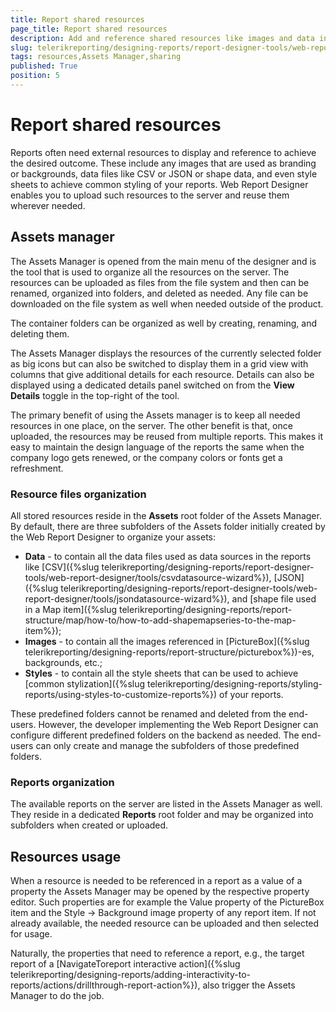 ```yaml
---
title: Report shared resources
page_title: Report shared resources 
description: Add and reference shared resources like images and data in the Web Report Designer
slug: telerikreporting/designing-reports/report-designer-tools/web-report-designer/tools/shared-resources
tags: resources,Assets Manager,sharing
published: True
position: 5
---
```


# Report shared resources

Reports often need external resources to display and reference to achieve the desired outcome. 
These include any images that are used as branding or backgrounds, data files like CSV or JSON or shape data,
and even style sheets to achieve common styling of your reports. 
Web Report Designer enables you to upload such resources to the server and reuse them wherever needed. 

## Assets manager

The Assets Manager is opened from the main menu of the designer and is the tool that is used to organize all the resources on the server.
The resources can be uploaded as files from the file system and then can be renamed, organized into folders, and deleted as needed.
Any file can be downloaded on the file system as well when needed outside of the product.

The container folders can be organized as well by creating, renaming, and deleting them.

The Assets Manager displays the resources of the currently selected folder as big icons but can also be switched to display them in a grid view
with columns that give additional details for each resource. Details can also be displayed using a dedicated details panel switched on from the 
__View Details__ toggle in the top-right of the tool.

The primary benefit of using the Assets manager is to keep all needed resources in one place, on the server.
The other benefit is that, once uploaded, the resources may be reused from multiple reports. 
This makes it easy to maintain the design language of the reports the same when the company logo gets renewed, 
or the company colors or fonts get a refreshment.

### Resource files organization 
All stored resources reside in the __Assets__ root folder of the Assets Manager. By default, there are three subfolders 
of the Assets folder initially created by the Web Report Designer to organize your assets:
* __Data__ - to contain all the data files used as data sources in the reports like
[CSV]({%slug telerikreporting/designing-reports/report-designer-tools/web-report-designer/tools/csvdatasource-wizard%}), 
[JSON]({%slug telerikreporting/designing-reports/report-designer-tools/web-report-designer/tools/jsondatasource-wizard%}),
and [shape file used in a Map item]({%slug telerikreporting/designing-reports/report-structure/map/how-to/how-to-add-shapemapseries-to-the-map-item%});
* __Images__ - to contain all the images referenced in [PictureBox]({%slug telerikreporting/designing-reports/report-structure/picturebox%})-es, backgrounds, etc.;
* __Styles__ - to contain all the style sheets that can be used to achieve 
[common stylization]({%slug telerikreporting/designing-reports/styling-reports/using-styles-to-customize-reports%}) of your reports.

These predefined folders cannot be renamed and deleted from the end-users. However, the developer implementing the Web Report Designer 
can configure different predefined folders on the backend as needed. The end-users can only create and manage the subfolders of those predefined folders.

### Reports organization
The available reports on the server are listed in the Assets Manager as well. They reside in a dedicated __Reports__ root folder
and may be organized into subfolders when created or uploaded.

## Resources usage
When a resource is needed to be referenced in a report as a value of a property the Assets Manager may be opened by the respective property editor.
Such properties are for example the Value property of the PictureBox item and the Style -> Background image property of any report item. 
If not already available, the needed resource can be uploaded and then selected for usage.

Naturally, the properties that need to reference a report, e.g., the target report of a 
[NavigateToreport interactive action]({%slug telerikreporting/designing-reports/adding-interactivity-to-reports/actions/drillthrough-report-action%}), 
also trigger the Assets Manager to do the job.  
